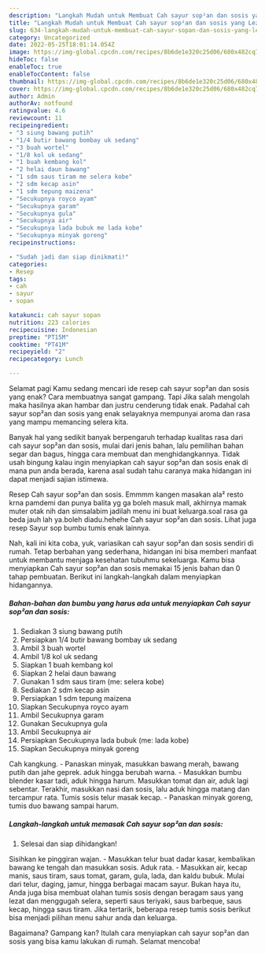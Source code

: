 ```yaml
---
description: "Langkah Mudah untuk Membuat Cah sayur sop²an dan sosis yang Lezat"
title: "Langkah Mudah untuk Membuat Cah sayur sop²an dan sosis yang Lezat"
slug: 634-langkah-mudah-untuk-membuat-cah-sayur-sopan-dan-sosis-yang-lezat
category: Uncategorized
date: 2022-05-25T18:01:14.054Z
image: https://img-global.cpcdn.com/recipes/8b6de1e320c25d06/680x482cq70/cah-sayur-sopan-dan-sosis-foto-resep-utama.jpg
hideToc: false
enableToc: true
enableTocContent: false
thumbnail: https://img-global.cpcdn.com/recipes/8b6de1e320c25d06/680x482cq70/cah-sayur-sopan-dan-sosis-foto-resep-utama.jpg
cover: https://img-global.cpcdn.com/recipes/8b6de1e320c25d06/680x482cq70/cah-sayur-sopan-dan-sosis-foto-resep-utama.jpg
author: Admin
authorAv: notfound
ratingvalue: 4.6
reviewcount: 11
recipeingredient:
- "3 siung bawang putih"
- "1/4 butir bawang bombay uk sedang"
- "3 buah wortel"
- "1/8 kol uk sedang"
- "1 buah kembang kol"
- "2 helai daun bawang"
- "1 sdm saus tiram me selera kobe"
- "2 sdm kecap asin"
- "1 sdm tepung maizena"
- "Secukupnya royco ayam"
- "Secukupnya garam"
- "Secukupnya gula"
- "Secukupnya air"
- "Secukupnya lada bubuk me lada kobe"
- "Secukupnya minyak goreng"
recipeinstructions:

- "Sudah jadi dan siap dinikmati!"
categories:
- Resep
tags:
- cah
- sayur
- sopan

katakunci: cah sayur sopan 
nutrition: 223 calories
recipecuisine: Indonesian
preptime: "PT15M"
cooktime: "PT41M"
recipeyield: "2"
recipecategory: Lunch

---
```



Selamat pagi Kamu sedang mencari ide resep cah sayur sop²an dan sosis yang enak? Cara membuatnya sangat gampang. Tapi Jika salah mengolah maka hasilnya akan hambar dan justru cenderung tidak enak. Padahal cah sayur sop²an dan sosis yang enak selayaknya mempunyai aroma dan rasa yang mampu memancing selera kita.


Banyak hal yang sedikit banyak berpengaruh terhadap kualitas rasa dari cah sayur sop²an dan sosis, mulai dari jenis bahan, lalu pemilihan bahan segar dan bagus, hingga cara membuat dan menghidangkannya. Tidak usah bingung kalau ingin menyiapkan cah sayur sop²an dan sosis enak di mana pun anda berada, karena asal sudah tahu caranya maka hidangan ini dapat menjadi sajian istimewa.

Resep Cah sayur sop²an dan sosis. Emmmm kangen masakan ala² resto krna pamdemi dan punya balita yg ga boleh masuk mall, akhirnya mamak muter otak nih dan simsalabim jadilah menu ini buat keluarga.soal rasa ga beda jauh lah ya.boleh diadu.hehehe Cah sayur sop²an dan sosis. Lihat juga resep Sayur sop bumbu tumis enak lainnya.


Nah, kali ini kita coba, yuk, variasikan cah sayur sop²an dan sosis sendiri di rumah. Tetap berbahan yang sederhana, hidangan ini bisa memberi manfaat untuk membantu menjaga kesehatan tubuhmu sekeluarga. Kamu bisa menyiapkan Cah sayur sop²an dan sosis memakai 15 jenis bahan dan 0 tahap pembuatan. Berikut ini langkah-langkah dalam menyiapkan hidangannya.

<!--inarticleads1-->

##### Bahan-bahan dan bumbu yang harus ada untuk menyiapkan Cah sayur sop²an dan sosis:

1. Sediakan 3 siung bawang putih
1. Persiapkan 1/4 butir bawang bombay uk sedang
1. Ambil 3 buah wortel
1. Ambil 1/8 kol uk sedang
1. Siapkan 1 buah kembang kol
1. Siapkan 2 helai daun bawang
1. Gunakan 1 sdm saus tiram (me: selera kobe)
1. Sediakan 2 sdm kecap asin
1. Persiapkan 1 sdm tepung maizena
1. Siapkan Secukupnya royco ayam
1. Ambil Secukupnya garam
1. Gunakan Secukupnya gula
1. Ambil Secukupnya air
1. Persiapkan Secukupnya lada bubuk (me: lada kobe)
1. Siapkan Secukupnya minyak goreng


Cah kangkung. - Panaskan minyak, masukkan bawang merah, bawang putih dan jahe geprek. aduk hingga berubah warna. - Masukkan bumbu blender kasar tadi, aduk hingga harum. Masukkan tomat dan air, aduk lagi sebentar. Terakhir, masukkan nasi dan sosis, lalu aduk hingga matang dan tercampur rata. Tumis sosis telur masak kecap. - Panaskan minyak goreng, tumis duo bawang sampai harum. 

<!--inarticleads2-->

##### Langkah-langkah untuk memasak Cah sayur sop²an dan sosis:


1. Selesai dan siap dihidangkan!

Sisihkan ke pinggiran wajan. - Masukkan telur buat dadar kasar, kembalikan bawang ke tengah dan masukkan sosis. Aduk rata. - Masukkan air, kecap manis, saus tiram, saus tomat, garam, gula, lada, dan kaldu bubuk. Mulai dari telur, daging, jamur, hingga berbagai macam sayur. Bukan haya itu, Anda juga bisa membuat olahan tumis sosis dengan beragam saus yang lezat dan menggugah selera, seperti saus teriyaki, saus barbeque, saus kecap, hingga saus tiram. Jika tertarik, beberapa resep tumis sosis berikut bisa menjadi pilihan menu sahur anda dan keluarga. 

Bagaimana? Gampang kan? Itulah cara menyiapkan cah sayur sop²an dan sosis yang bisa kamu lakukan di rumah. Selamat mencoba!
